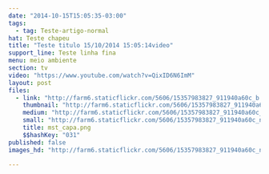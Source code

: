 ```yaml
---
date: "2014-10-15T15:05:35-03:00"
tags:
  - tag: Teste-artigo-normal
hat: Teste chapeu
title: "Teste titulo 15/10/2014 15:05:14video"
support_line: Teste linha fina
menu: meio ambiente
section: tv
video: "https://www.youtube.com/watch?v=QixID6N6ImM"
layout: post
files:
  - link: "http://farm6.staticflickr.com/5606/15357983827_911940a60c_b.jpg"
    thumbnail: "http://farm6.staticflickr.com/5606/15357983827_911940a60c_t.jpg"
    medium: "http://farm6.staticflickr.com/5606/15357983827_911940a60c_z.jpg"
    small: "http://farm6.staticflickr.com/5606/15357983827_911940a60c_n.jpg"
    title: mst_capa.png
    $$hashKey: "031"
published: false
images_hd: "http://farm6.staticflickr.com/5606/15357983827_911940a60c_n.jpg"

---
```

